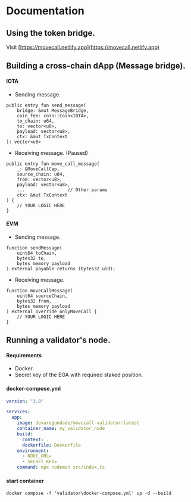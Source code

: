 # Documentation

## Using the token bridge.

Visit [https://movecall.netlify.app](https://movecall.netlify.app)

## Building a cross-chain dApp (Message bridge).

#### IOTA

- Sending message.

```move
public entry fun send_message(
    bridge: &mut MessageBridge,
    coin_fee: coin::Coin<IOTA>,
    to_chain: u64,
    to: vector<u8>,
    payload: vector<u8>,
    ctx: &mut TxContext
): vector<u8>
```

- Receiving message. (Paused)

```move
public entry fun move_call_message(
    _: &MoveCallCap,
    source_chain: u64,
    from: vector<u8>,
    payload: vector<u8>,
    ...                // Other params
    ctx: &mut TxContext
) {
    // YOUR LOGIC HERE
}
```

#### EVM

- Sending message.

```solidity
function sendMessage(
    uint64 toChain,
    bytes32 to,
    bytes memory payload
) external payable returns (bytes32 uid);
```

- Receiving message.

```solidity
function moveCallMessage(
    uint64 sourceChain,
    bytes32 from,
    bytes memory payload
) external override onlyMoveCall {
    // YOUR LOGIC HERE
}
```

## Running a validator's node.

#### Requirements

- Docker.
- Secret key of the EOA with required staked position.

#### docker-compose.yml

```yml
version: "3.8"

services:
  app:
    image: devarogundade/movecall-validator:latest
    container_name: my_validator_node
    build:
      context: .
      dockerfile: Dockerfile
    environment:
      - NODE_URL=
      - SECRET_KEY=
    command: npx nodemon src/index.ts
```

#### start container

```
docker compose -f 'validator\docker-compose.yml' up -d --build
```
